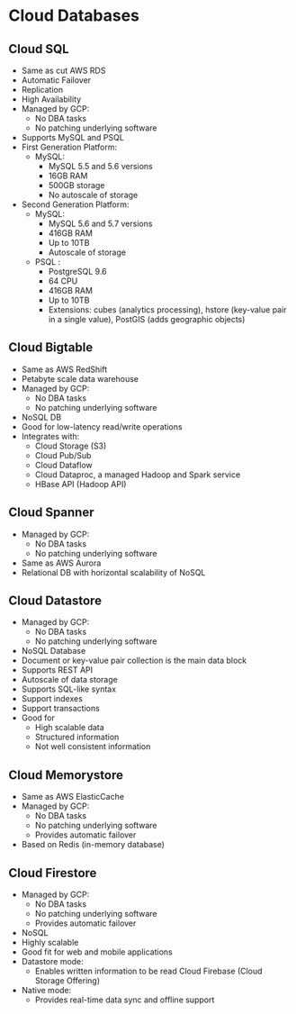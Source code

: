 # Cloud Databases

## Cloud SQL

* Same as cut AWS RDS
* Automatic Failover
* Replication
* High Availability
* Managed by GCP:
  * No DBA tasks
  * No patching underlying software
* Supports MySQL and PSQL
* First Generation Platform:
  * MySQL:
    * MySQL 5.5 and 5.6 versions
    * 16GB RAM
    * 500GB storage
    * No autoscale of storage
* Second Generation Platform:
  * MySQL:
    * MySQL 5.6 and 5.7 versions
    * 416GB RAM
    * Up to 10TB
    * Autoscale of storage
  * PSQL :
    * PostgreSQL 9.6
    * 64 CPU
    * 416GB RAM
    * Up to 10TB
    * Extensions: cubes (analytics processing), hstore (key-value pair in a single value), PostGIS (adds geographic objects)

## Cloud Bigtable

* Same as AWS RedShift
* Petabyte scale data warehouse
* Managed by GCP:
  * No DBA tasks
  * No patching underlying software
* NoSQL DB
* Good for low-latency read/write operations
* Integrates with:
  * Cloud Storage (S3)
  * Cloud Pub/Sub
  * Cloud Dataflow
  * Cloud Dataproc, a managed Hadoop and Spark service
  * HBase API (Hadoop API)

## Cloud Spanner

* Managed by GCP:
  * No DBA tasks
  * No patching underlying software
* Same as AWS Aurora
* Relational DB with horizontal scalability of NoSQL

## Cloud Datastore

* Managed by GCP:
  * No DBA tasks
  * No patching underlying software
* NoSQL Database
* Document or key-value pair collection is the main data block
* Supports REST API
* Autoscale of data storage
* Supports SQL-like syntax
* Support indexes
* Support transactions
* Good for
  * High scalable data
  * Structured information
  * Not well consistent information

## Cloud Memorystore

* Same as AWS ElasticCache
* Managed by GCP:
  * No DBA tasks
  * No patching underlying software
  * Provides automatic failover
* Based on Redis (in-memory database)

## Cloud Firestore

* Managed by GCP:
  * No DBA tasks
  * No patching underlying software
  * Provides automatic failover
* NoSQL
* Highly scalable
* Good fit for web and mobile applications
* Datastore mode:
  * Enables written information to be read Cloud Firebase (Cloud Storage Offering)
* Native mode:
  * Provides real-time data sync and offline support
